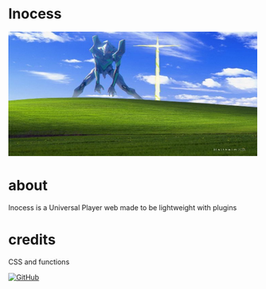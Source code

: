 # Inocess
<img src="https://github.com/Jox0101011/player-inocess/blob/main/img/banner.png" width="500" height="250" alt="Inocess">

# about
<p> Inocess is a Universal Player web made to be lightweight with plugins </p>

# credits
<p> CSS and functions </p>

[![GitHub](https://img.shields.io/badge/GitHub-ToddJJ99-000?style=for-the-badge&logo=github)](https://github.com/ToddJJ99)
